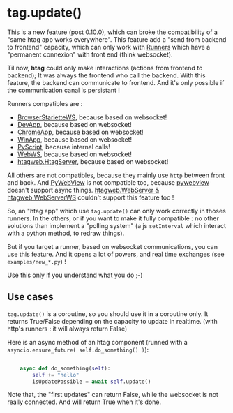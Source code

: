 # tag.update()

This is a new feature (post 0.10.0), which can broke the compatibility of a "same htag app works everywhere".
This feature add a "send from backend to frontend" capacity, which can only work with
[Runners](runners) which have a "permanent connexion" with front end (think websocket).

Til now, **htag** could only make interactions (actions from frontend to backend); It was always
the frontend who call the backend. With this feature, the backend can communicate to frontend.
And it's only possible if the communication canal is persistant !

Runners compatibles are :

 - [BrowserStarletteWS](runners#BrowserStarletteWS), because based on websocket!
 - [DevApp](runners#DevApp), because based on websocket!
 - [ChromeApp](runners#ChromeApp), because based on websocket!
 - [WinApp](runners#WinApp), because based on websocket!
 - [PyScript](runners#PyScript), because internal calls!
 - [WebWS](runners#WebWS), because based on websocket!
 - [htagweb.HtagServer](https://github.com/manatlan/htagweb), because based on websocket!

All others are not compatibles, because they mainly use `http` between front and back. And
[PyWebView](runners#PyWebView) is not compatible too, because [pywebview](https://pywebview.flowrl.com) doesn't support async things. [htagweb.WebServer & htagweb.WebServerWS](https://github.com/manatlan/htagweb) couldn't support this feature too !

So, an "htag app" which use `tag.update()` can only work correctly in thoses runners. In the others,
or if you want to make it fully compatible : no other solutions than implement a "polling system" (a js
`setInterval` which interact with a python method, to redraw things).

But if you target a runner, based on websocket communications, you can use this feature. And it opens a lot
of powers, and real time exchanges (see `examples/new_*.py`) !

Use this only if you understand what you do ;-)

## Use cases

`tag.update()` is a coroutine, so you should use it in a coroutine only. It returns True/False depending
on the capacity to update in realtime. (with http's runners : it will always return False)

Here is an async method of an htag component (runned with a `asyncio.ensure_future( self.do_something() )`):
```python

    async def do_something(self):
        self += "hello"
        isUpdatePossible = await self.update()

```

Note that, the "first updates" can return False, while the websocket is not really connected. And will return
True when it's done.
